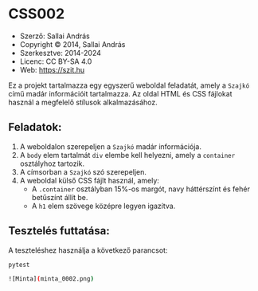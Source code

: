 # CSS002

* Szerző: Sallai András
* Copyright © 2014, Sallai András
* Szerkesztve: 2014-2024
* Licenc: CC BY-SA 4.0
* Web: https://szit.hu

Ez a projekt tartalmazza egy egyszerű weboldal feladatát, amely a `Szajkó` című madár információit tartalmazza. Az oldal HTML és CSS fájlokat használ a megfelelő stílusok alkalmazásához.

## Feladatok:

1. A weboldalon szerepeljen a `Szajkó` madár információja.
2. A `body` elem tartalmát `div` elembe kell helyezni, amely a `container` osztályhoz tartozik.
3. A címsorban a `Szajkó` szó szerepeljen.
4. A weboldal külső CSS fájlt használ, amely:
   - A `.container` osztályban 15%-os margót, navy háttérszínt és fehér betűszínt állít be.
   - A `h1` elem szövege középre legyen igazítva.

## Tesztelés futtatása:

A teszteléshez használja a következő parancsot:

```bash
pytest

![Minta](minta_0002.png)

